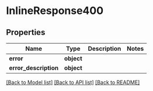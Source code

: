 # InlineResponse400

## Properties
Name | Type | Description | Notes
------------ | ------------- | ------------- | -------------
**error** | **object** |  | 
**error_description** | **object** |  | 

[[Back to Model list]](../README.md#documentation-for-models) [[Back to API list]](../README.md#documentation-for-api-endpoints) [[Back to README]](../README.md)

